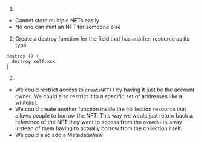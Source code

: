 1.

- Cannot store multiple NFTs easily
- No one can mint an NFT for someone else

2.  Create a destroy function for the field that has another resource as its type

```
destroy () {
  destroy self.xxx
}
```

3.

- We could restrict access to `createNFT()` by having it just be the account owner. We could also restrict it to a specific set of addresses like a whitelist.
- We could create another function inside the colllection resource that allows people to borrow the NFT. This way we would just return back a reference of the NFT they want to access from the `ownedNFTs` array instead of them having to actually borrow from the collection itself.
- We could also add a MetadataView
